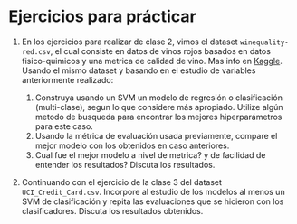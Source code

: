 # Ejercicios para prácticar

1. En los ejercicios para realizar de clase 2, vimos  el dataset `winequality-red.csv`, el cual consiste en datos de vinos rojos basados en datos fisico-quimicos y una metrica de calidad de vino. Mas info en [Kaggle](https://www.kaggle.com/datasets/uciml/red-wine-quality-cortez-et-al-2009). Usando el mismo dataset y basando en el estudio de variables anteriormente realizado:
    1. Construya usando un SVM un modelo de regresión o clasificación (multi-clase), segun lo que considere más apropiado. Utilize algún metodo de busqueda para encontrar los mejores hiperparámetros para este caso.
    2. Usando la métrica de evaluación usada previamente, compare el mejor modelo con los obtenidos en caso anteriores.
    3. Cual fue el mejor modelo a nivel de metrica? y de facilidad de entender los resultados? Discuta los resultados.

2. Continuando con el ejercicio de la clase 3 del dataset `UCI_Credit_Card.csv`. Incorpore al estudio de los modelos al menos un SVM de clasificación y repita las evaluaciones que se hicieron con los clasificadores. Discuta los resultados obtenidos.
